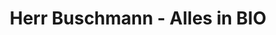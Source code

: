 ---
title: "Herr Buschmann - Alles in BIO"
url: /berlin/herr-buschmann-alles-in-bio/
shop: Lebensmittel
---
